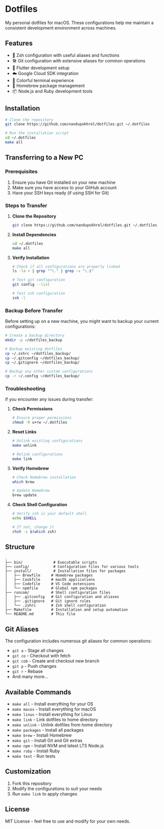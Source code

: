 # Dotfiles

My personal dotfiles for macOS. These configurations help me maintain a consistent development environment across machines.

## Features

- 🐚 Zsh configuration with useful aliases and functions
- 🛠 Git configuration with extensive aliases for common operations
- 🚀 Flutter development setup
- ☁️ Google Cloud SDK integration
- 🎨 Colorful terminal experience
- 🍺 Homebrew package management
- 📦 Node.js and Ruby development tools

## Installation

```bash
# Clone the repository
git clone https://github.com/nandupokhrel/dotfiles.git ~/.dotfiles

# Run the installation script
cd ~/.dotfiles
make all
```

## Transferring to a New PC

### Prerequisites
1. Ensure you have Git installed on your new machine
2. Make sure you have access to your GitHub account
3. Have your SSH keys ready (if using SSH for Git)

### Steps to Transfer

1. **Clone the Repository**
   ```bash
   git clone https://github.com/nandupokhrel/dotfiles.git ~/.dotfiles
   ```

2. **Install Dependencies**
   ```bash
   cd ~/.dotfiles
   make all
   ```

3. **Verify Installation**
   ```bash
   # Check if all configurations are properly linked
   ls -la ~ | grep "^\." | grep -v "\.$"
   
   # Test git configuration
   git config --list
   
   # Test zsh configuration
   zsh -l
   ```

### Backup Before Transfer

Before setting up on a new machine, you might want to backup your current configurations:

```bash
# Create a backup directory
mkdir -p ~/dotfiles_backup

# Backup existing dotfiles
cp ~/.zshrc ~/dotfiles_backup/
cp ~/.gitconfig ~/dotfiles_backup/
cp ~/.gitignore ~/dotfiles_backup/

# Backup any other custom configurations
cp -r ~/.config ~/dotfiles_backup/
```

### Troubleshooting

If you encounter any issues during transfer:

1. **Check Permissions**
   ```bash
   # Ensure proper permissions
   chmod -R u+rw ~/.dotfiles
   ```

2. **Reset Links**
   ```bash
   # Unlink existing configurations
   make unlink
   
   # Relink configurations
   make link
   ```

3. **Verify Homebrew**
   ```bash
   # Check Homebrew installation
   which brew
   
   # Update Homebrew
   brew update
   ```

4. **Check Shell Configuration**
   ```bash
   # Verify zsh is your default shell
   echo $SHELL
   
   # If not, change it
   chsh -s $(which zsh)
   ```

## Structure

```
.
├── bin/              # Executable scripts
├── config/           # Configuration files for various tools
├── install/          # Installation files for packages
│   ├── Brewfile     # Homebrew packages
│   ├── Caskfile     # macOS applications
│   ├── Codefile     # VS Code extensions
│   └── npmfile      # Global npm packages
├── runcom/          # Shell configuration files
│   ├── .gitconfig   # Git configuration and aliases
│   ├── .gitignore   # Git ignore rules
│   └── .zshrc       # Zsh shell configuration
├── Makefile         # Installation and setup automation
└── README.md        # This file
```

## Git Aliases

The configuration includes numerous git aliases for common operations:

- `git a` - Stage all changes
- `git co` - Checkout with fetch
- `git cob` - Create and checkout new branch
- `git p` - Push changes
- `git r` - Rebase
- And many more...

## Available Commands

- `make all` - Install everything for your OS
- `make macos` - Install everything for macOS
- `make linux` - Install everything for Linux
- `make link` - Link dotfiles to home directory
- `make unlink` - Unlink dotfiles from home directory
- `make packages` - Install all packages
- `make brew` - Install Homebrew
- `make git` - Install Git and Git extras
- `make npm` - Install NVM and latest LTS Node.js
- `make ruby` - Install Ruby
- `make test` - Run tests

## Customization

1. Fork this repository
2. Modify the configurations to suit your needs
3. Run `make link` to apply changes

## License

MIT License - feel free to use and modify for your own needs.
